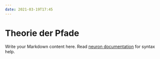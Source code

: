 ```yaml
---
date: 2021-03-19T17:45
---
```


# Theorie der Pfade

Write your Markdown content here. Read [neuron documentation](https://neuron.zettel.page/2011404.html) for syntax help.

